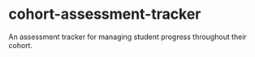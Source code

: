 # cohort-assessment-tracker
An assessment tracker for managing student progress throughout their cohort.
